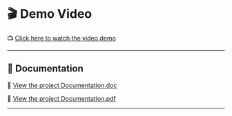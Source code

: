 # 🎬 Demo Video

📺 [Click here to watch the video demo](https://drive.google.com/file/d/1NUw906C5zq8LbOtH_9izUQtXNUOeU9Db/view?usp=sharing)

---

## 📄 Documentation

📎 [View the project Documentation.doc](https://docs.google.com/document/d/1_A-MJqEpj74TyB8pKbQHsh4gwIHr3ldk/edit?usp=sharing&ouid=112169026655648183402&rtpof=true&sd=true)

📎 [View the project Documentation.pdf](https://drive.google.com/file/d/1FqWruNiV6BDLlCKcOWvhjJSgn2qGVUy5/view?usp=sharing)

---
